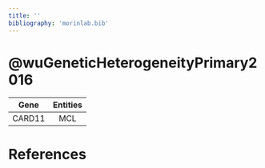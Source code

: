 ```yaml
---
title: ''
bibliography: 'morinlab.bib'
---
```


# @wuGeneticHeterogeneityPrimary2016
|Gene|Entities|
|:-:|:-:|
|CARD11|MCL|

# References

